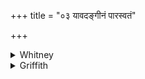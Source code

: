 +++
title = "०३ यावदङ्गीनं पारस्वतं"

+++

<details><summary>Whitney</summary>

### Translation
3. As much of a limb as is that of the *párasvant*, that of the  
elephant, and that of the ass—as great as of the vigorous (*vājín*)  
horse, so great let thy member grow.

### Notes
The comm. reads and explains *yāvad an̄gīnam* at the beginning as two  
independent words; the metrical irregularity, as well as the  
anomalousness of the word as a derivative and compound, suggest  
emendation to *yā́vad án̄gam* (*an̄gam* = *pasas*). ⌊Cf. Pischel, *Ved.  
Stud.*, i. 83, with reference to the ass.⌋  
  
The seventh *anuvāka*, having 11 hymns and 34 verses, ends here; and the  
mss. quote the old Anukr. to this effect: *catasṛbhir adhikas tu  
saptamaḥ syāt*.
</details>

<details><summary>Griffith</summary>

Quantum estonagri membrum masculinum, elephanti, asinique, quantum est fortis equi, tantus penis tuus increscat.
</details>
